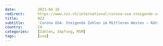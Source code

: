 ```yaml
---
date:          2021-04-16
redirect:      https://www.nzz.ch/international/corona-usa-steigende-zahlen-im-mittleren-westen-raetsel-texas-ld.1611809
title:         NZZ
subtitle:      'Corona USA: Steigende Zahlen im Mittleren Westen – Rätsel Texas'
country:       CH
categories:    [Zahlen, Impfung, MSM]
tags:          [usa]
---
```

